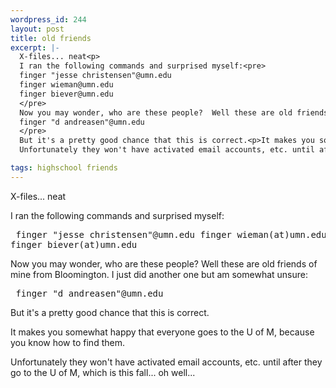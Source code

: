 ```yaml
--- 
wordpress_id: 244
layout: post
title: old friends
excerpt: |-
  X-files... neat<p>
  I ran the following commands and surprised myself:<pre>
  finger "jesse christensen"@umn.edu
  finger wieman@umn.edu
  finger biever@umn.edu
  </pre>
  Now you may wonder, who are these people?  Well these are old friends of mine from Bloomington.  I just did another one but am somewhat unsure:<pre>
  finger "d andreasen"@umn.edu
  </pre>
  But it's a pretty good chance that this is correct.<p>It makes you somewhat happy that everyone goes to the U of M, because you know how to find them.<p>
  Unfortunately they won't have activated email accounts, etc. until after they go to the U of M, which is this fall... oh well...

tags: highschool friends
---
```


X-files... neat<p>
I ran the following commands and surprised myself:<pre>
finger "jesse christensen"@umn.edu
finger wieman(at)umn.edu
finger biever(at)umn.edu
</pre>

Now you may wonder, who are these people?  Well these are old friends of mine from Bloomington.  I just did another one but am somewhat unsure:<pre>
finger "d andreasen"@umn.edu
</pre>
But it's a pretty good chance that this is correct.<p>It makes you somewhat happy that everyone goes to the U of M, because you know how to find them.<p>
Unfortunately they won't have activated email accounts, etc. until after they go to the U of M, which is this fall... oh well...
